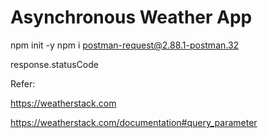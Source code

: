 # Asynchronous Weather App

npm init -y
npm i postman-request@2.88.1-postman.32

response.statusCode

Refer: 

https://weatherstack.com

https://weatherstack.com/documentation#query_parameter
